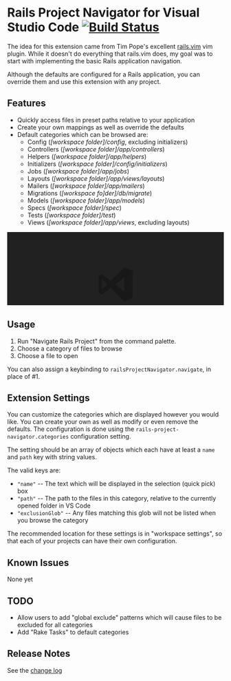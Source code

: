 # Rails Project Navigator for Visual Studio Code [![Build Status](https://travis-ci.org/brandoncc/rails-project-navigator.svg?branch=master)](https://travis-ci.org/brandoncc/rails-project-navigator)

The idea for this extension came from Tim Pope's excellent [rails.vim](https://github.com/tpope/vim-rails) vim plugin. While it doesn't do everything that rails.vim does, my goal was to start with implementing the basic Rails application navigation. 

Although the defaults are configured for a Rails application, you can override them and use this extension with any project.

## Features

* Quickly access files in preset paths relative to your application
* Create your own mappings as well as override the defaults
* Default categories which can be browsed are:
  * Config (*[workspace folder]/config*, excluding initializers)
  * Controllers (*[workspace folder]/app/controllers*)
  * Helpers (*[workspace folder]/app/helpers*)
  * Initializers (*[workspace folder]/config/initializers*)
  * Jobs (*[workspace folder]/app/jobs*)
  * Layouts (*[workspace folder]/app/views/layouts*)
  * Mailers (*[workspace folder]/app/mailers*)
  * Migrations (*[workspace fo]der]/db/migrate*)
  * Models (*[workspace folder]/app/models*)
  * Specs (*[workspace folder]/spec*)
  * Tests (*[workspace folder]/test*)
  * Views (*[workspace folder]/app/views*, excluding layouts)

![Navigating using the extension](images/navigating.gif)

## Usage

1. Run "Navigate Rails Project" from the command palette.
2. Choose a category of files to browse
3. Choose a file to open

You can also assign a keybinding to `railsProjectNavigator.navigate`, in place of #1.

## Extension Settings

You can customize the categories which are displayed however you would like. You can create your own as well as modify or even remove the defaults. The configuration is done using the `rails-project-navigator.categories` configuration setting.

The setting should be an array of objects which each have at least a `name` and `path` key with string values.

The valid keys are:

* `"name"` -- The text which will be displayed in the selection (quick pick) box
* `"path"` -- The path to the files in this category, relative to the currently opened folder in VS Code
* `"exclusionGlob"` -- Any files matching this glob will not be listed when you browse the category

The recommended location for these settings is in "workspace settings", so that each of your projects can have their own configuration.

## Known Issues

None yet

## TODO

* Allow users to add "global exclude" patterns which will cause files to be excluded for all categories
* Add "Rake Tasks" to default categories

## Release Notes

See the [change log](CHANGELOG.md)

